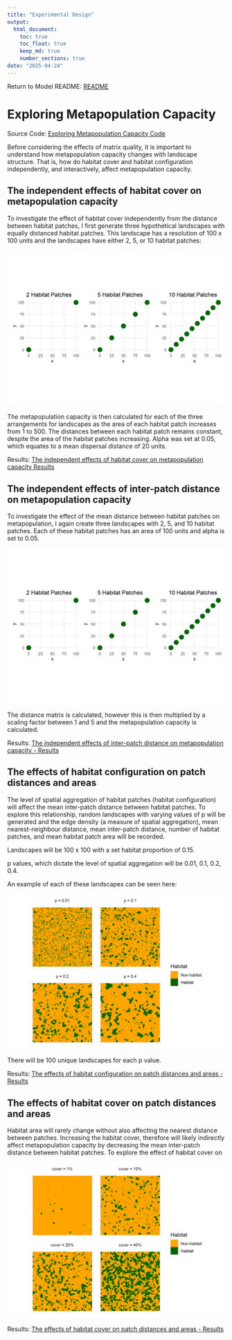 ```yaml
---
title: "Experimental Design"
output: 
  html_document: 
    toc: true
    toc_float: true
    keep_md: true
    number_sections: true
date: "2025-04-24"
---
```

Return to Model README: [README](https://github.com/benjhodgson/metapop_capacity_matrix/blob/main/README.md)

# Exploring Metapopulation Capacity
Source Code: [Exploring Metapopulation Capacity Code](https://github.com/benjhodgson/metapop_capacity_matrix/blob/main/Source%20Code/Source_Code_Index.md#Exploring-Metapopulation-Capacity)

Before considering the effects of matrix quality, it is important to understand how metapopulation capacity changes with landscape structure. That is, how do habitat cover and habitat configuration independently, and interactively, affect metapopulation capacity.

## The independent effects of habitat cover on metapopulation capacity

To investigate the effect of habitat cover independently from the distance between habitat patches, I first generate three hypothetical landscapes with equally distanced habitat patches. This landscape has a resolution of 100 x 100 units and the landscapes have either 2, 5, or 10 habitat patches:

![](Experimental-Design_files/figure-html/area_landscapes-1.png)<!-- -->

The metapopulation capacity is then calculated for each of the three arrangements for landscapes as the area of each habitat patch increases from 1 to 500. The distances between each habitat patch remains constant, despite the area of the habitat patches increasing. Alpha was set at 0.05, which equates to a mean dispersal distance of 20 units.

Results: [The independent effects of habitat cover on metapopulation capacity Results](https://github.com/benjhodgson/metapop_capacity_matrix/blob/main/Results/Results.md#the-independent-effects-of-habitat-cover-on-metapopulation-capacity)


## The independent effects of inter-patch distance on metapopulation capacity 

To investigate the effect of the mean distance between habitat patches on metapopulation, I again create three landscapes with 2, 5, and 10 habitat patches. Each of these habitat patches has an area of 100 units and alpha is set to 0.05.

![](Experimental-Design_files/figure-html/distance_landscapes-1.png)<!-- -->

The distance matrix is calculated, however this is then multiplied by a scaling factor between 1 and 5 and the metapopulation capacity is calculated.

Results: [The independent effects of inter-patch distance on metapopulation capacity - Results](https://github.com/benjhodgson/metapop_capacity_matrix/blob/main/Results/Results.md#the-independent-effects-of-inter-patch-distance-on-metapopulation-capacity)


## The effects of habitat configuration on patch distances and areas

The level of spatial aggregation of habitat patches (habitat configuration) will affect the mean inter-patch distance between habitat patches. To explore this relationship, random landscapes with varying values of p will be generated and the edge density (a measure of spatial aggregation), mean nearest-neighbour distance, mean inter-patch distance, number of habitat patches, and mean habitat patch area will be recorded. 

Landscapes will be 100 x 100 with a set habitat proportion of 0.15.

p values, which dictate the level of spatial aggregation will be 0.01, 0.1, 0.2, 0.4.

An example of each of these landscapes can be seen here:

![](Experimental-Design_files/figure-html/config_distance_landscapes-1.png)<!-- -->


There will be 100 unique landscapes for each p value.

Results: [The effects of habitat configuration on patch distances and areas - Results](https://github.com/benjhodgson/metapop_capacity_matrix/blob/main/Results/Results.md#the-effects-of-habitat-configuration-on-patch-distances-and-areas)

## The effects of habitat cover on patch distances and areas
Habitat area will rarely change without also affecting the nearest distance between patches. Increasing the habitat cover, therefore will likely indirectly affect metapopulation capacity by decreasing the mean inter-patch distance between habitat patches. To explore the effect of habitat cover on  


![](Experimental-Design_files/figure-html/cover_distance_landscapes-1.png)<!-- -->


Results: [The effects of habitat cover on patch distances and areas - Results](https://github.com/benjhodgson/metapop_capacity_matrix/blob/main/Results/Results.md#the-effects-of-habitat-cover-on-patch-distances-and-areas)



